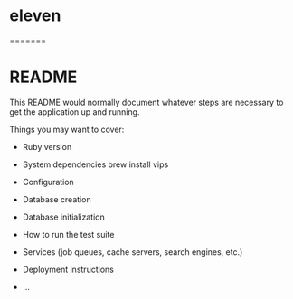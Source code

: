 # eleven
=======
# README

This README would normally document whatever steps are necessary to get the
application up and running.

Things you may want to cover:

* Ruby version

* System dependencies
brew install vips

* Configuration

* Database creation

* Database initialization

* How to run the test suite

* Services (job queues, cache servers, search engines, etc.)

* Deployment instructions

* ...